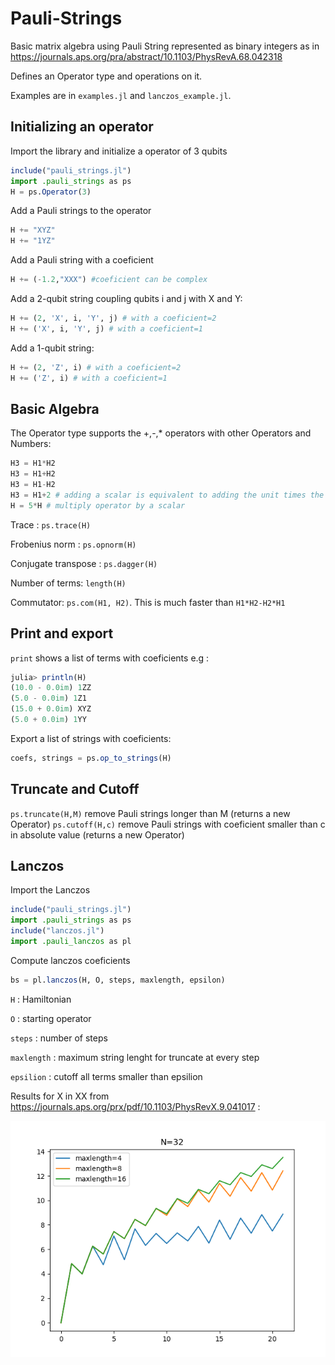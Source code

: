# Pauli-Strings
Basic matrix algebra using Pauli String represented as binary integers as in https://journals.aps.org/pra/abstract/10.1103/PhysRevA.68.042318

Defines an Operator type and operations on it.

Examples are in `examples.jl` and `lanczos_example.jl`.

## Initializing an operator

Import the library and initialize a operator of 3 qubits
```julia
include("pauli_strings.jl")
import .pauli_strings as ps
H = ps.Operator(3)
```

Add a Pauli strings to the operator
```julia
H += "XYZ"
H += "1YZ"
```

Add a Pauli string with a coeficient
```julia
H += (-1.2,"XXX") #coeficient can be complex
```

Add a 2-qubit string coupling qubits i and j with X and Y:
```julia
H += (2, 'X', i, 'Y', j) # with a coeficient=2
H += ('X', i, 'Y', j) # with a coeficient=1
```

Add a 1-qubit string:
```julia
H += (2, 'Z', i) # with a coeficient=2
H += ('Z', i) # with a coeficient=1
```

## Basic Algebra
The Operator type supports the +,-,* operators with other Operators and Numbers:
```julia
H3 = H1*H2
H3 = H1+H2
H3 = H1-H2
H3 = H1+2 # adding a scalar is equivalent to adding the unit times the scalar
H = 5*H # multiply operator by a scalar
```
Trace : `ps.trace(H)`

Frobenius norm : `ps.opnorm(H)`

Conjugate transpose : `ps.dagger(H)`

Number of terms: `length(H)`

Commutator: `ps.com(H1, H2)`. This is much faster than `H1*H2-H2*H1`


## Print and export
`print` shows a list of terms with coeficients e.g :
```julia
julia> println(H)
(10.0 - 0.0im) 1ZZ
(5.0 - 0.0im) 1Z1
(15.0 + 0.0im) XYZ
(5.0 + 0.0im) 1YY
```

Export a list of strings with coeficients:
```julia
coefs, strings = ps.op_to_strings(H)
```

## Truncate and Cutoff
`ps.truncate(H,M)` remove Pauli strings longer than M (returns a new Operator) 
`ps.cutoff(H,c)` remove Pauli strings with coeficient smaller than c in absolute value (returns a new Operator) 

## Lanczos
Import the Lanczos
```julia
include("pauli_strings.jl")
import .pauli_strings as ps
include("lanczos.jl")
import .pauli_lanczos as pl
```

Compute lanczos coeficients
```julia
bs = pl.lanczos(H, O, steps, maxlength, epsilon)
```
`H` : Hamiltonian

`O` : starting operator

`steps` : number of steps

`maxlength` : maximum string lenght for truncate at every step

`epsilion` : cutoff all terms smaller than epsilion

Results for X in XX from https://journals.aps.org/prx/pdf/10.1103/PhysRevX.9.041017 :

![plot](./lanczos_example.png)
